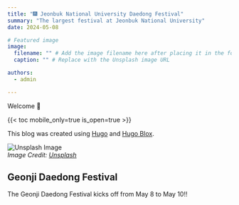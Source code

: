 ```yaml
---
title: "🎆 Jeonbuk National University Daedong Festival"
summary: "The largest festival at Jeonbuk National University"
date: 2024-05-08

# Featured image
image:
  filename: "" # Add the image filename here after placing it in the folder
  caption: "" # Replace with the Unsplash image URL

authors:
  - admin

---
```


Welcome 👋

{{< toc mobile_only=true is_open=true >}}

This blog was created using [Hugo](https://gohugo.io) and [Hugo Blox](https://hugoblox.com).

![Unsplash Image](https://images.unsplash.com/photo-1533174072545-7a4b6ad7a6c3?q=80&w=2670&auto=format&fit=crop&ixlib=rb-4.0.3&ixid=M3wxMjA3fDB8MHxwaG90by1wYWdlfHx8fGVufDB8fHx8fA%3D%3D)  
*Image Credit: [Unsplash](https://unsplash.com)*

## Geonji Daedong Festival

The Geonji Daedong Festival kicks off from May 8 to May 10!!
